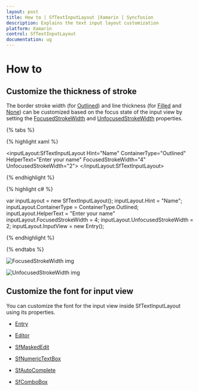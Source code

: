 ```yaml
---
layout: post
title: How to | SfTextInputLayout |Xamarin | Syncfusion
description: Explains the text input layout customization
platform: Xamarin
control: SfTextInputLayout
documentation: ug
--- 
```

# How to 

## Customize the thickness of stroke 

The border stroke width (for [Outlined](https://help.syncfusion.com/cr/xamarin/Syncfusion.XForms.TextInputLayout.ContainerType.html)) and line thickness (for [Filled](https://help.syncfusion.com/cr/xamarin/Syncfusion.XForms.TextInputLayout.ContainerType.html) and [None](https://help.syncfusion.com/cr/xamarin/Syncfusion.XForms.TextInputLayout.ContainerType.html)) can be customized based on the focus state of the input view by setting the [FocusedStrokeWidth](https://help.syncfusion.com/cr/xamarin/Syncfusion.XForms.TextInputLayout.SfTextInputLayout.html#Syncfusion_XForms_TextInputLayout_SfTextInputLayout_FocusedStrokeWidthProperty) and [UnfocusedStrokeWidth](https://help.syncfusion.com/cr/xamarin/Syncfusion.XForms.TextInputLayout.SfTextInputLayout.html#Syncfusion_XForms_TextInputLayout_SfTextInputLayout_UnfocusedStrokeWidthProperty) properties.

{% tabs %}

{% highlight xaml %}

<inputLayout:SfTextInputLayout
            Hint="Name" 
            ContainerType="Outlined"
            HelperText="Enter your name"
	    FocusedStrokeWidth="4"
	    UnfocusedStrokeWidth="2">
            <Entry />
</inputLayout:SfTextInputLayout>
		
{% endhighlight %}

{% highlight c# %}

var inputLayout = new SfTextInputLayout();
inputLayout.Hint = "Name";
inputLayout.ContainerType = ContainerType.Outlined;
inputLayout.HelperText = "Enter your name"
inputLayout.FocusedStrokeWidth = 4;
inputLayout.UnfocusedStrokeWidth = 2;
inputLayout.InputView = new Entry(); 

{% endhighlight %}

{% endtabs %}

![FocusedStrokeWidth img](How-to-images/FocusedStroke.png)

![UnfocusedStrokeWidth img](How-to-images/UnfocusedStroke.png)

## Customize the font for input view

You can customize the font for the input view inside SfTextInputLayout using its properties.

* [Entry](https://learn.microsoft.com/en-us/dotnet/api/xamarin.forms.entry?view=xamarin-forms#properties)

* [Editor](https://learn.microsoft.com/en-us/dotnet/api/xamarin.forms.editor?view=xamarin-forms#properties)

* [SfMaskedEdit](https://help.syncfusion.com/xamarin/masked-entry/visual-customization#setting-appearance-of-text) 

* [SfNumericTextBox](https://help.syncfusion.com/xamarin/numeric-entry/font-settings)

* [SfAutoComplete](https://help.syncfusion.com/xamarin/autocomplete/customizing-autocomplete)

* [SfComboBox](https://help.syncfusion.com/xamarin/combobox/customizing-combobox)

